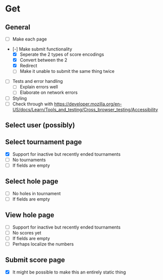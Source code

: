 # Get
## General
- [ ] Make each page
- [-] Make submit functionality
    - [X] Seperate the 2 types of score encodings
    - [X] Convert between the 2
    - [X] Redirect
    - [ ] Make it unable to submit the same thing twice
- [ ] Tests and error handling
    - [ ] Explain errors well
    - [ ] Elaborate on network errors
- [ ] Styling
- [ ] Check through with <https://developer.mozilla.org/en-US/docs/Learn/Tools_and_testing/Cross_browser_testing/Accessibility>

## Select user (possibly)

## Select tournament page
- [X] Support for inactive but recently ended tournaments
- [ ] No tournaments
- [ ] If fields are empty

## Select hole page
- [ ] No holes in tournament
- [ ] If fields are empty

## View hole page
- [ ] Support for inactive but recently ended tournaments
- [ ] No scores yet
- [ ] If fields are empty
- [ ] Perhaps localize the numbers

## Submit score page
- [X] It might be possible to make this an entirely static thing

